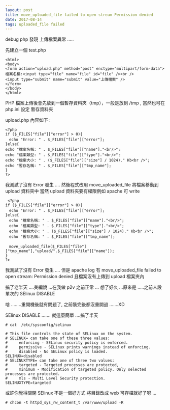 ```yaml
---
layout: post
title: move_uploaded_file failed to open stream Permission denied
date: 2017-08-14
tags: uploaded_file failed
---
```


debug php 發現 上傳檔案異常 .....

先建立一個 test.php

```
<html>
<body>
<form action="upload.php" method="post" enctype="multipart/form-data">
檔案名稱:<input type="file" name="file" id="file" /><br />
<input type="submit" name="submit" value="上傳檔案" />
</form>
</body>
</html> 
```

PHP 檔案上傳後會先放到一個暫存資料夾（tmp），一般是放到 /tmp , 當然也可在 php.ini 設定 暫存資料夾

upload.php 內容如下 :

```
<?php
if ($_FILES["file"]["error"] > 0){
　echo "Error: " . $_FILES["file"]["error"];
}else{
echo "檔案名稱: " . $_FILES["file"]["name"]."<br/>";
echo "檔案類型: " . $_FILES["file"]["type"]."<br/>";
echo "檔案大小: " . ($_FILES["file"]["size"] / 1024)." Kb<br />";
echo "暫存名稱: " . $_FILES["file"]["tmp_name"];
}
?>
```

我測試了沒有 Error 發生 ....
然後程式改用 move_uploaded_file 將檔案移動到 upload 資料夾中
當然 upload 資料夾要有權限例如 apache 可 write 

```
 <?php
if ($_FILES["file"]["error"] > 0){
　echo "Error: " . $_FILES["file"]["error"];
}else{
　echo "檔案名稱: " . $_FILES["file"]["name"]."<br/>";
　echo "檔案類型: " . $_FILES["file"]["type"]."<br/>";
　echo "檔案大小: " . ($_FILES["file"]["size"] / 1024)." Kb<br />";
　echo "暫存名稱: " . $_FILES["file"]["tmp_name"];

　move_uploaded_file($_FILES["file"]["tmp_name"],"upload/".$_FILES["file"]["name"]);
}
?> 
```

我測試了沒有 Error 發生 ....
但是 apache log 有 move_uploaded_file failed to open stream: Permission denied
且檔案沒有上傳到 upload 檔案夾內

搞了老半天 ....美編說 ...在我做 p2v 之前正常 ...
想了好久 ...原來是 .....之前人設單次的 SElinux DISABLE

啥 ........重開機後就有問題了, 之前裝完後都沒重開過 .......XD

SElinux DISABLE ....... 就這麼簡單 ....搞了半天

```
# cat  /etc/sysconfig/selinux

# This file controls the state of SELinux on the system.
# SELINUX= can take one of these three values:
#     enforcing - SELinux security policy is enforced.
#     permissive - SELinux prints warnings instead of enforcing.
#     disabled - No SELinux policy is loaded.
SELINUX=disabled
# SELINUXTYPE= can take one of three two values:
#     targeted - Targeted processes are protected,
#     minimum - Modification of targeted policy. Only selected processes are protected.
#     mls - Multi Level Security protection.
SELINUXTYPE=targeted
```

或許你覺得關閉 SElinux 不是一個好方式 將目錄改成 web 可存檔就好了呀 ...

```
# chcon -t httpd_sys_rw_content_t /var/www/upload -R
```
